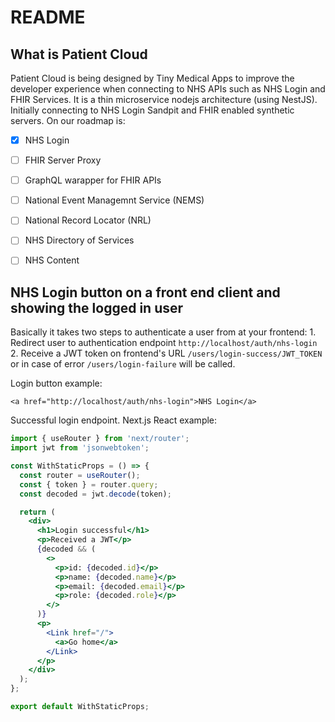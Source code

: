 # README

## What is Patient Cloud

Patient Cloud is being designed by Tiny Medical Apps to improve the developer experience when connecting to NHS APIs such as NHS Login and FHIR Services. It is a thin microservice nodejs architecture \(using NestJS\). Initially connecting to NHS Login Sandpit and FHIR enabled synthetic servers. On our roadmap is:

* [x] NHS Login
* [ ] FHIR Server Proxy
* [ ] GraphQL warapper for FHIR APIs
* [ ] National Event Managemnt Service \(NEMS\)
* [ ] National Record Locator \(NRL\)
* [ ] NHS Directory of Services
* [ ] NHS Content


## NHS Login button on a front end client and showing the logged in user

Basically it takes two steps to authenticate a user from at your frontend: 1. Redirect user to authentication endpoint `http://localhost/auth/nhs-login` 2. Receive a JWT token on frontend's URL `/users/login-success/JWT_TOKEN` or in case of error `/users/login-failure` will be called.

Login button example:

```markup
<a href="http://localhost/auth/nhs-login">NHS Login</a>
```

Successful login endpoint. Next.js React example:

```jsx
import { useRouter } from 'next/router';
import jwt from 'jsonwebtoken';

const WithStaticProps = () => {
  const router = useRouter();
  const { token } = router.query;
  const decoded = jwt.decode(token);

  return (
    <div>
      <h1>Login successful</h1>
      <p>Received a JWT</p>
      {decoded && (
        <>
          <p>id: {decoded.id}</p>
          <p>name: {decoded.name}</p>
          <p>email: {decoded.email}</p>
          <p>role: {decoded.role}</p>
        </>
      )}
      <p>
        <Link href="/">
          <a>Go home</a>
        </Link>
      </p>
    </div>
  );
};

export default WithStaticProps;
```

